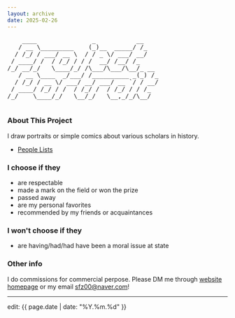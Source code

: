 ```yaml
---
layout: archive
date: 2025-02-26
---
```


<div class="ascii-art-container">
  <pre class="ascii-art">
    ____               _           __    
   / __ \_________    (_)__  _____/ /_   
  / /_/ / ___/ __ \  / / _ \/ ___/ __/   
 / ____/ /  / /_/ / / /  __/ /__/ /_     
/_/ __/_/   \____/_/ /\___/\___/\__/_ __ 
   / __ \____  _/___/ /__________ _(_) /_
  / /_/ / __ \/ ___/ __/ ___/ __ `/ / __/
 / ____/ /_/ / /  / /_/ /  / /_/ / / /_  
/_/    \____/_/   \__/_/   \__,_/_/\__/  
  </pre>
</div>

### About This Project
I draw portraits or simple comics about various scholars in history. 

- [People Lists](./List/Portrait/portrait.html)

### I choose if they
- are respectable
- made a mark on the field or won the prize
- passed away
- are my personal favorites
- recommended by my friends or acquaintances

### I won't choose if they
- are having/had/had have been a moral issue at state

### Other info
I do commissions for commercial perpose. Please DM me through [website homepage](https://ki11dee.github.io/popcornparrot) or my email sfz00@naver.com!

----
edit: {{ page.date | date: "%Y.%m.%d" }}
